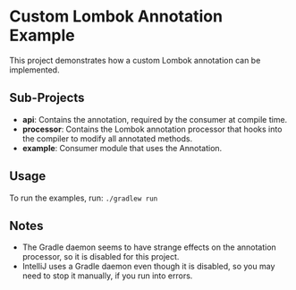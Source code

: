 # Custom Lombok Annotation Example

This project demonstrates how a custom Lombok annotation can be implemented.

## Sub-Projects

* **api**: Contains the annotation, required by the consumer at compile time.
* **processor**: Contains the Lombok annotation processor that hooks into the compiler to modify all annotated methods.
* **example**: Consumer module that uses the Annotation.

## Usage

To run the examples, run: `./gradlew run`

## Notes

* The Gradle daemon seems to have strange effects on the annotation processor, so it is disabled for this project.
* IntelliJ uses a Gradle daemon even though it is disabled, so you may need to stop it manually, if you run into errors.
